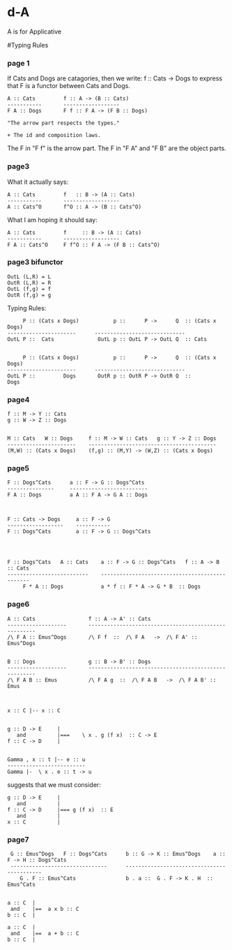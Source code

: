 d-A
===

A is for Applicative

#Typing Rules

### page 1

If Cats and Dogs are catagories, then we write: f :: Cats -> Dogs to express that F is a functor between Cats and Dogs.

    A :: Cats         f :: A -> (B :: Cats)
    -----------       ------------------
    F A :: Dogs       F f :: F A -> (F B :: Dogs)

    "The arrow part respects the types."

    + The id and composition laws.
    
The F in "F f"           is  the arrow  part.
The F in "F A" and "F B" are the object parts.


### page3

What it actually says:

    A :: Cats         f   :: B -> (A :: Cats)
    -----------       ------------------
    A :: Cats^O       f^O :: A -> (B :: Cats^O)

What I am hoping it should say:

    A :: Cats         f     :: B -> (A :: Cats)
    -----------       ------------------
    F A :: Cats^O     F f^O :: F A -> (F B :: Cats^O)


### page3 bifunctor


    OutL (L,R) = L
    OutR (L,R) = R
    OutL (f,g) = f
    OutR (f,g) = g


Typing Rules:

         P :: (Cats x Dogs)           p ::      P ->      Q  :: (Cats x Dogs)
    ----------------------      -----------------------------
    OutL P ::  Cats              OutL p :: OutL P -> OutL Q  :: Cats


         P :: (Cats x Dogs)           p ::      P ->      Q  :: (Cats x Dogs)
    ----------------------      -----------------------------
    OutL P ::         Dogs       OutR p :: OutR P -> OutR Q  ::         Dogs



### page4

    f :: M -> Y :: Cats
    g :: W -> Z :: Dogs
    
    
    M :: Cats   W :: Dogs     f :: M -> W :: Cats   g :: Y -> Z :: Dogs
    ----------------------    -----------------------------------------
    (M,W) :: (Cats x Dogs)    (f,g) :: (M,Y) -> (W,Z) :: (Cats x Dogs)
    



### page5

    F :: Dogs^Cats      a :: F -> G :: Dogs^Cats
    ---------------     -------------------------
    F A :: Dogs         a A :: F A -> G A :: Dogs



    F :: Cats -> Dogs     a :: F -> G
    ------------------    -----------
    F :: Dogs^Cats        a :: F -> G :: Dogs^Cats
    



    F :: Dogs^Cats   A :: Cats    a :: F -> G :: Dogs^Cats   f :: A -> B :: Cats
    --------------------------    -----------------------------------------------
         F * A :: Dogs            a * f :: F * A -> G * B  :: Dogs


### page6

    A :: Cats                 f :: A -> A' :: Cats
    -------------------       -----------------------------------------------------
    /\ F A :: Emus^Dogs       /\ F f  ::  /\ F A   ->  /\ F A' :: Emus^Dogs


    B :: Dogs                 g :: B -> B' :: Dogs
    -------------------       -----------------------------------------------------
    /\ F A B :: Emus          /\ F A g  ::  /\ F A B   ->  /\ F A B' :: Emus
    


    x :: C |-- x :: C 
    
    
    g :: D -> E     |
       and          |===    \ x . g (f x)  :: C -> E
    f :: C -> D     |


    Gamma , x :: t |-- e :: u
    -------------------------
    Gamma |-  \ x . e :: t -> u
    
    
suggests that we must consider:

    g :: D -> E     |
       and          |
    f :: C -> D     |=== g (f x)  :: E
       and          |
    x :: C          |
    


### page7


     G :: Emus^Dogs   F :: Dogs^Cats      b :: G -> K :: Emus^Dogs    a :: F -> H :: Dogs^Cats
     -------------------------------      -------------------------------------------
        G . F :: Emus^Cats                b . a ::  G . F -> K . H  :: Emus^Cats


    a :: C  |
     and    |==  a x b :: C
    b :: C  |
    
    a :: C  |
     and    |==  a + b :: C
    b :: C  |

